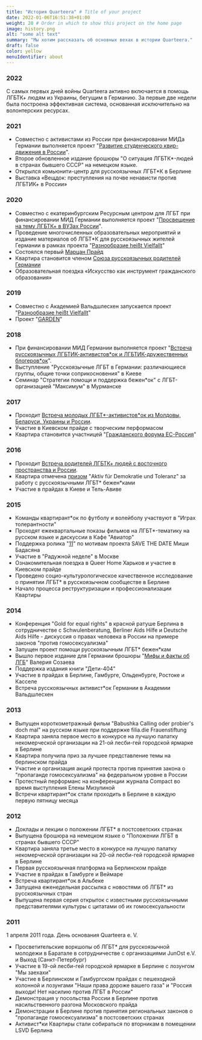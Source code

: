 ```yaml
---
title: "История Quarteera" # Title of your project
date: 2022-01-06T16:51:38+01:00
weight: 20 # Order in which to show this project on the home page
image: history.png
alt: "some alt text"
summary: "Мы хотим рассказать об основных вехах в истории Quarteera."
draft: false
color: yellow
menuIdentifier: about
---
```


### 2022
С самых первых дней войны Quarteera активно включается в помощь ЛГБТК+ людям из Украины, бегущим в Германию. За первые две недели была построена эффективная система, основанная исключительно на волонтерских ресурсах.

### 2021
- Совместно с активистами из России при финансировании МИДа Германии выполняется проект "[Развитие студенческого квир-движения в России](/projects/qib2021/)".
- Второе обновленное издание брошюры "О ситуация ЛГБТК*-людей в странах бывшего СССР" на немецком языке.
- Открылся комьюнити-центр для русскоязычных ЛГБТ*К в Берлине 
- Выставка «Вещдок: преступления на почве ненависти против ЛГБТИК+ в России»

### 2020
- Совместно с екатеринбургским Ресурсным центром для ЛГБТ при финансировании МИД Германии выполняется проект "[Просвещение на тему ЛГБТК+ в ВУЗах России](https://qib20.quarteera.de/)".
- Проведение многочисленных образовательных мероприятий и издание материалов об ЛГБТ*К для русскоязычных жителей Германии в рамках проекта "[Разнообразие heißt Vielfallt](/projects/raznoobrasije/)"
- Состоялся первый [Марцан Прайд](https://www.marzahn-pride.de)
- Квартира становится членом [Союза русскоязычных родителей Германии](https://www.bvre.de)
- Образовательная поездка «Искусство как инструмент гражданского образования»

### 2019
- Совместно с Академией Вальдшлесхен запускается проект "[Разнообразие heißt Vielfallt](/projects/raznoobrasije/)"
- Проект "[GARDEN](https://vimeo.com/433780809)"

### 2018
- При финансировании МИД Германии выполняется проект "[Встреча русскоязычных ЛГБТИК-активистов*ок и ЛГБТИК-дружественных блогеров\*ок](https://qib18.quarteera.de/)".
- Выступление "Русскоязычные ЛГБТ в Германии: различающиеся группы, общие точки соприкосновения" в Киеве
- Семинар "Стратегии помощи и поддержка бежен\*ок" с ЛГБТ-организацией "Максимум" в Мурманске

### 2017
- Проходит [Встреча молодых ЛГБТ\*-активистов\*ок из Молдовы, Беларуси, Украины и России](https://qib17.quarteera.de/).
- Участие в Киевском прайде с творческим перформасом
- Квартира становится участницей "[Гражданского форума ЕС-Россия](https://eu-russia-csf.org/)"

### 2016
- Проходит [Встреча родителей ЛГБТК+ людей с восточного пространства и России](http://quarteera.tilda.ws/). 
- Квартира отмечена [призом](https://www.buendnis-toleranz.de/archiv/themen/toleranz/170180/initiative-ag-asyl) "Aktiv für Demokratie und Toleranz" за работу с русскоязычными ЛГБТ\* бежен\*ками
- Участие в прайдах в Киеве и Тель-Авиве

### 2015
- Команды квартирант\*ок по футболу и волейболу участвуют в "Играх толерантности"
- Проходят ежеквартальные показы фильмов на ЛГБТ\*-тематику на русском языке и дискуссии в Кафе "Авиатор"
- Поддержка ролика "[11](https://vimeo.com/126230429)" по мотивам проекта SAVE THE DATE Миши Бадасяна
- Участие в "Радужной неделе" в Москве
- Ознакомительная поездка в Queer Home Харьков и участие в Киевском прайде
- Проведено социо-культурологическое качественное исследование о принятии ЛГБТ* в русскоязычном сообществе в Берлине 
- Начало процесса реструктуризации и профессионализации Квартиры

### 2014
- Конференция "Gold for equal rights" в красной ратуше Берлина в сотрудничестве с Schwulenberatung, Berliner Aids Hilfe и Deutsche Aids Hilfe - дискуссия о правах человека в России на примере законов "против гомосексуализма"
- Запущен проект помощи русскоязычным ЛГБТ\* бежен\*кам
- Вышло первое издание для Германии брошюры "[Мифы и факты об ЛГБ](/projects/broschuere2016/)" Валерия Созаева
- Поддержка издания книги "Дети-404"
- Участие в прайдах в Берлине, Гамбурге, Ольденбурге, Ростоке и Касселе
- Встреча русскоязычных активист\*ок Германии в Академии Вальдшлесхен

### 2013
- Выпущен короткометражный фильм "Babushka Calling oder probier's doch mal" на русском языке при поддержке filia.die Frauenstiftung
- Квартира заняла первое место в конкурсе на лучшую палатку некомерческой организации на 21-ой лесби-гей городской ярмарке в Берлине
- Квартира получила приз за лучшее представление темы на берлинском прайда
- Участие и организация акций протеста против принятия закона о "пропаганде гомосексуализма" на федеральном уровне в России
- Протестный перформанс на конференции журнала Compact во время выступления Елены Мизулиной
- Встречи квартирант*ок стали проходить в Берлине в каждую первую пятницу месяца

### 2012
- Доклады и лекции о положении ЛГБТ* в постсоветских странах 
- Выпущена брошюра на немецком языке о "Положении ЛГБТ в странах бывшего СССР"
- Квартира заняла третье место в конкурсе на лучшую палатку некомерческой организации на 20-ой лесби-гей городской ярмарке в Берлине
- Первая русскоязычная платформа на Берлинском прайде 
- Участие в прайдах в Гамбурге и Веймаре 
- Встреча квартирант*ок в Альбеке 
- Запущена еженедельная рассылка с новостями об ЛГБТ\* из русскоязычных стран
- Выпущена первая серия открыток с известными русскоязычными представителями культуры с цитатами об их гомосексуальности

### 2011
1 апреля 2011 года. День основания Quarteera e. V. 
- Просветительские воркшопы об ЛГБТ* для русскоязычной молодежи в Баратале в сотрудничестве с организациями JunOst e.V. и Выход (Санкт-Петербург) 
- Участие в 19-ой лесби-гей городской ярмарке в Берлине с лозунгом "Мы заехахи"
- Участие в Берлинском и Гамбургском прайдах с пешеходной колонной и лозунгами "Наши права дороже вашего газа" и "Россия выходи! Нет насилию против ЛГБТ в России"
- Демонстрация у посольства России в Берлине против насильственного разгона Московского прайда
- Демонстрации в Берлине против принятия региональных законов о "пропаганде гомосексуализма" в постсоветских странах
- Активист*ки Квартиры стали собираться по вторникам в помещении LSVD Берлина 